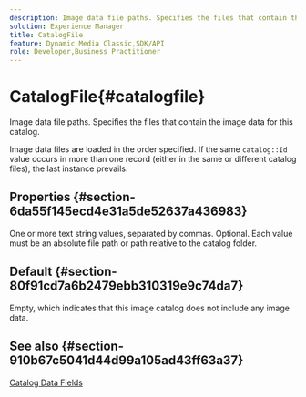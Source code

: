 ```yaml
---
description: Image data file paths. Specifies the files that contain the image data for this catalog.
solution: Experience Manager
title: CatalogFile
feature: Dynamic Media Classic,SDK/API
role: Developer,Business Practitioner
---
```


# CatalogFile{#catalogfile}

Image data file paths. Specifies the files that contain the image data for this catalog.

Image data files are loaded in the order specified. If the same `catalog::Id` value occurs in more than one record (either in the same or different catalog files), the last instance prevails.

## Properties {#section-6da55f145ecd4e31a5de52637a436983}

One or more text string values, separated by commas. Optional. Each value must be an absolute file path or path relative to the catalog folder.

## Default {#section-80f91cd7a6b2479ebb310319e9c74da7}

Empty, which indicates that this image catalog does not include any image data.

## See also {#section-910b67c5041d44d99a105ad43ff63a37}

[Catalog Data Fields](../../../../../is-api/image-catalog/image-serving-api-ref/c-image-catalog-reference/c-overview/c-catalog-data-fields/c-catalog-data-fields.md#concept-b19581028ec44f98b9f5943624403d29) 

